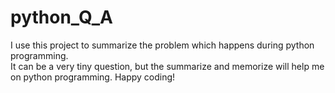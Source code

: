 # python_Q_A
I use this project to summarize the problem which happens during python programming.  
It can be a very tiny question, but the summarize and memorize will help me on python programming.
Happy coding!
